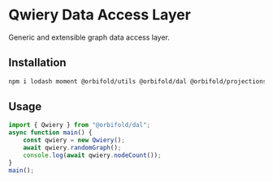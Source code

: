 # Qwiery Data Access Layer

Generic and extensible graph data access layer.

## Installation

```bash
npm i lodash moment @orbifold/utils @orbifold/dal @orbifold/projections @orbifold/graphs
```

## Usage

```javascript
import { Qwiery } from "@orbifold/dal";
async function main() {
    const qwiery = new Qwiery();
    await qwiery.randomGraph();
    console.log(await qwiery.nodeCount());
}
main();
```

